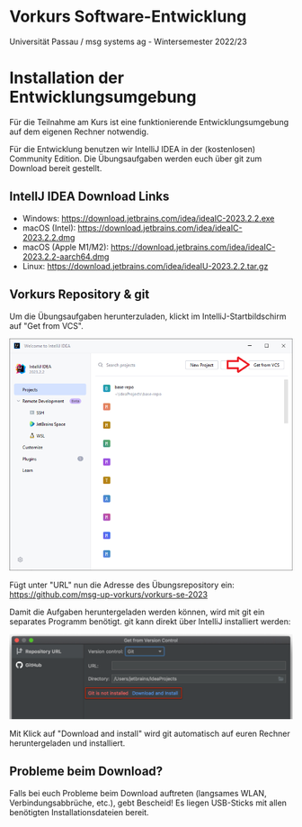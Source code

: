 # Vorkurs Software-Entwicklung
Universität Passau / msg systems ag - Wintersemester 2022/23

# Installation der Entwicklungsumgebung

Für die Teilnahme am Kurs ist eine funktionierende Entwicklungsumgebung auf dem eigenen Rechner notwendig.

Für die Entwicklung benutzen wir IntelliJ IDEA in der (kostenlosen) Community Edition. Die Übungsaufgaben werden euch über git zum Download bereit gestellt.

## IntellJ IDEA Download Links
* Windows: https://download.jetbrains.com/idea/ideaIC-2023.2.2.exe
* macOS (Intel): https://download.jetbrains.com/idea/ideaIC-2023.2.2.dmg
* macOS (Apple M1/M2): https://download.jetbrains.com/idea/ideaIC-2023.2.2-aarch64.dmg
* Linux: https://download.jetbrains.com/idea/ideaIU-2023.2.2.tar.gz

## Vorkurs Repository & git
Um die Übungsaufgaben herunterzuladen, klickt im IntelliJ-Startbildschirm auf "Get from VCS".

![image info](./introduction/image/startscreen.png)

Fügt unter "URL" nun die Adresse des Übungsrepository ein: https://github.com/msg-up-vorkurs/vorkurs-se-2023

Damit die Aufgaben heruntergeladen werden können, wird mit git ein separates Programm benötigt. git kann direkt über IntelliJ installiert werden:

![image info](./introduction/image/git.png)

Mit Klick auf "Download and install" wird git automatisch auf euren Rechner heruntergeladen und installiert.

## Probleme beim Download?
Falls bei euch Probleme beim Download auftreten (langsames WLAN, Verbindungsabbrüche, etc.), gebt Bescheid! Es liegen USB-Sticks mit allen benötigten Installationsdateien bereit. 